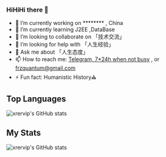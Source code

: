 ### HiHiHi there 👋

- 🔭 I’m currently working on ******** , China
- 🌱 I’m currently learning J2EE ,DataBase
- 👯 I’m looking to collaborate on 「技术交流」
- 🤔 I’m looking for help with 「人生经验」
- 💬 Ask me about 「人生态度」
- 📫 How to reach me: [Telegram, 7*24h when not busy](https://t.me/HakuTouchfish) , or frzquantum@gmail.com
- ⚡ Fun fact:  Humanistic History⛪️

## Top Languages
 ![xrervip's GitHub stats](https://github-readme-stats.vercel.app/api/top-langs/?username=f2quantum&count_private=true)


## My Stats
 ![xrervip's GitHub stats](https://github-readme-stats.vercel.app/api?username=f2quantum&count_private=true)
